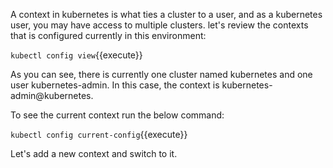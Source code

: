 
A context in kubernetes is what ties a cluster to a user, and as a kubernetes user, you may have access to multiple clusters. 
let's review the contexts that is configured currently in this environment:

`kubectl config view`{{execute}}

As you can see, there is currently one cluster named kubernetes and one user kubernetes-admin. In this case, the context is kubernetes-admin@kubernetes.

To see the current context run the below command:

`kubectl config current-config`{{execute}}

Let's  add a new context and switch to it.



